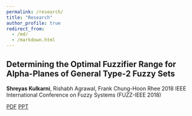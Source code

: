 ```yaml
---
permalink: /research/
title: "Research"
author_profile: true
redirect_from: 
  - /md/
  - /markdown.html
---
```


## Determining the Optimal Fuzzifier Range for Alpha-Planes of General Type-2 Fuzzy Sets

**Shreyas Kulkarni**, Rishabh Agrawal, Frank Chung-Hoon Rhee
2018 IEEE International Conference on Fuzzy Systems (FUZZ-IEEE 2018)

[PDF](https://ieeexplore.ieee.org/abstract/document/8491556)    [PPT](https://www.dropbox.com/s/w9h50w3nns67ko5/WCCI-2018%20Shreyas%20Kulkarni%20Presentation.pptx?dl=0)
